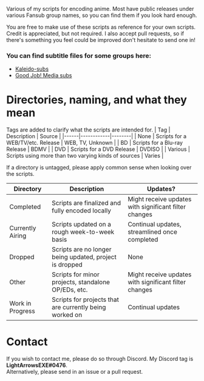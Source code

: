 Various of my scripts for encoding anime.
Most have public releases
under various Fansub group names,
so you can find them
if you look hard enough.

You are free to
make use of these scripts as reference
for your own scripts.
Credit is appreciated,
but not required.
I also accept pull requests,
so if there's something you feel could be improved
don't hesitate to send one in!

### You can find subtitle files for some groups here:
- [Kaleido-subs](https://github.com/Kaleido-subs/Kaleidosubs)
- [Good Job! Media subs](https://github.com/Fyurie/gjmbatchscripts)

# Directories, naming, and what they mean

Tags are added to clarify
what the scripts are intended for.
| Tag | Description | Source |
|------|------------|--------|
| None | Scripts for a WEB/TV/etc. Release | WEB, TV, Unknown |
| BD   | Scripts for a Blu-ray Release | BDMV |
| DVD  | Scripts for a DVD Release | DVDISO |
| Various | Scripts using more than two varying kinds of sources | Varies |

If a directory is untagged,
please apply common sense
when looking over the scripts.


| Directory | Description | Updates? |
|-----------|-------------| ---------|
| Completed | Scripts are finalized and fully encoded locally | Might receive updates with significant filter changes |
| Currently Airing | Scripts updated on a rough week-to-week basis | Continual updates, streamlined once completed |
| Dropped | Scripts are no longer being updated, project is dropped | None |
| Other | Scripts for minor projects, standalone OP/EDs, etc. | Might receive updates with significant filter changes |
| Work in Progress | Scripts for projects that are currently being worked on | Continual updates |

# Contact

If you wish to contact me,
please do so through Discord.
My Discord tag is **LightArrowsEXE#0476**.<br>
Alternatively, please send in an issue
or a pull request.
